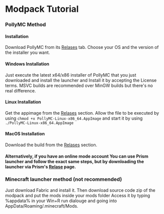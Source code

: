 
# Modpack Tutorial

### PollyMC Method

#### Installation

Download PollyMC from its [Relases](https://github.com/fn2006/PollyMC/releases) tab. 
Choose your OS and the version of the installer you want.

#### Windows Installation

Just execute the latest x64/x86 installer of PollyMC that you just downloaded and install the launcher and Install it by accepting the License terms. MSVC builds are recommended over MinGW builds but there's no real difference.

#### Linux Installation

Get the appimage from the [Relases](https://github.com/fn2006/PollyMC/releases) section.
Allow the file to be executed by using `chmod +x PollyMC-Linux-x86_64.AppImage` and start it by using `./PollyMC-Linux-x86_64.AppImage`

#### MacOS Installation

Download the build from the [Relases](https://github.com/fn2006/PollyMC/releases) section.

#### Alternatively, if you have an online mode account You can use Prism launcher and follow the exact same steps, but by downloading the launcher via Prism's [Relase](https://github.com/PrismLauncher/PrismLauncher/releases) page.


### Minecraft launcher method (not recommended)

Just download Fabric and install it. Then download source code zip of the modpack and put the mods inside your mods folder
Access it by typing %appdata% in your Win+R run dialouge and going into AppData/Roaming/.minecraft/Mods.





